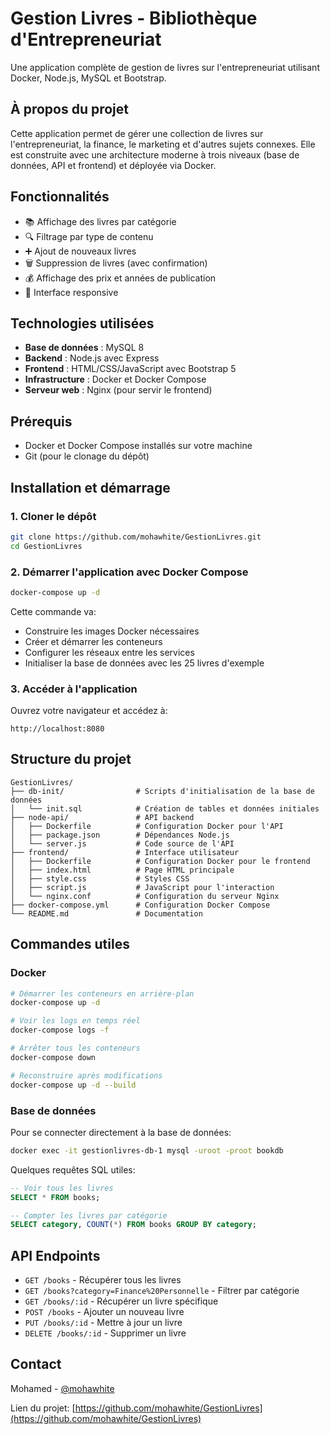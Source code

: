 # Gestion Livres - Bibliothèque d'Entrepreneuriat

Une application complète de gestion de livres sur l'entrepreneuriat utilisant Docker, Node.js, MySQL et Bootstrap.

## À propos du projet

Cette application permet de gérer une collection de livres sur l'entrepreneuriat, la finance, le marketing et d'autres sujets connexes. Elle est construite avec une architecture moderne à trois niveaux (base de données, API et frontend) et déployée via Docker.

## Fonctionnalités

- 📚 Affichage des livres par catégorie
- 🔍 Filtrage par type de contenu
- ➕ Ajout de nouveaux livres
- 🗑️ Suppression de livres (avec confirmation)
- 💰 Affichage des prix et années de publication
- 📱 Interface responsive

## Technologies utilisées

- **Base de données** : MySQL 8
- **Backend** : Node.js avec Express
- **Frontend** : HTML/CSS/JavaScript avec Bootstrap 5
- **Infrastructure** : Docker et Docker Compose
- **Serveur web** : Nginx (pour servir le frontend)

## Prérequis

- Docker et Docker Compose installés sur votre machine
- Git (pour le clonage du dépôt)

## Installation et démarrage

### 1. Cloner le dépôt

```bash
git clone https://github.com/mohawhite/GestionLivres.git
cd GestionLivres
```

### 2. Démarrer l'application avec Docker Compose

```bash
docker-compose up -d
```

Cette commande va:
- Construire les images Docker nécessaires
- Créer et démarrer les conteneurs
- Configurer les réseaux entre les services
- Initialiser la base de données avec les 25 livres d'exemple

### 3. Accéder à l'application

Ouvrez votre navigateur et accédez à:
```
http://localhost:8080
```

## Structure du projet

```
GestionLivres/
├── db-init/                # Scripts d'initialisation de la base de données
│   └── init.sql            # Création de tables et données initiales
├── node-api/               # API backend
│   ├── Dockerfile          # Configuration Docker pour l'API
│   ├── package.json        # Dépendances Node.js
│   └── server.js           # Code source de l'API
├── frontend/               # Interface utilisateur
│   ├── Dockerfile          # Configuration Docker pour le frontend
│   ├── index.html          # Page HTML principale
│   ├── style.css           # Styles CSS
│   ├── script.js           # JavaScript pour l'interaction
│   └── nginx.conf          # Configuration du serveur Nginx
├── docker-compose.yml      # Configuration Docker Compose
└── README.md               # Documentation
```

## Commandes utiles

### Docker

```bash
# Démarrer les conteneurs en arrière-plan
docker-compose up -d

# Voir les logs en temps réel
docker-compose logs -f

# Arrêter tous les conteneurs
docker-compose down

# Reconstruire après modifications
docker-compose up -d --build
```

### Base de données

Pour se connecter directement à la base de données:

```bash
docker exec -it gestionlivres-db-1 mysql -uroot -proot bookdb
```

Quelques requêtes SQL utiles:
```sql
-- Voir tous les livres
SELECT * FROM books;

-- Compter les livres par catégorie
SELECT category, COUNT(*) FROM books GROUP BY category;
```

## API Endpoints

- `GET /books` - Récupérer tous les livres
- `GET /books?category=Finance%20Personnelle` - Filtrer par catégorie
- `GET /books/:id` - Récupérer un livre spécifique
- `POST /books` - Ajouter un nouveau livre
- `PUT /books/:id` - Mettre à jour un livre
- `DELETE /books/:id` - Supprimer un livre

## Contact

Mohamed - [@mohawhite](https://github.com/mohawhite)

Lien du projet: [https://github.com/mohawhite/GestionLivres](https://github.com/mohawhite/GestionLivres)